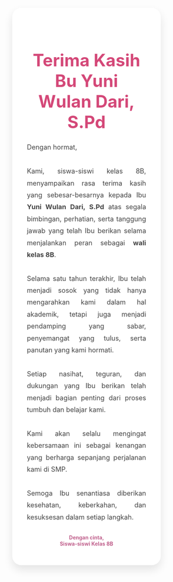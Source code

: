 
<html lang="id">
<head>
  <meta charset="UTF-8">
  <title>Ucapan Terima Kasih Wali Kelas 8B</title>
  <link href="https://fonts.googleapis.com/css2?family=Great+Vibes&family=Quicksand:wght@400;600&display=swap" rel="stylesheet">
  <style>
    * {
      box-sizing: border-box;
      margin: 0;
      padding: 0;
    }

    body {
      font-family: 'Quicksand', sans-serif;
      background: linear-gradient(to bottom right, #fff0f5, #ffe5ec);
      overflow-x: hidden;
    }

    .container {
      max-width: 800px;
      margin: 80px auto;
      padding: 50px 40px;
      background: #fff;
      border-radius: 25px;
      box-shadow: 0 12px 25px rgba(0, 0, 0, 0.1);
      position: relative;
      z-index: 2;
    }

    h1 {
      font-family: 'Great Vibes', cursive;
      font-size: 46px;
      color: #d44878;
      text-align: center;
      margin-bottom: 25px;
    }

    p {
      font-size: 18px;
      color: #444;
      line-height: 1.8;
      text-align: justify;
    }

    .footer {
      text-align: center;
      margin-top: 30px;
      font-weight: bold;
      color: #c0608c;
    }

    .flower {
      position: absolute;
      width: 60px;
      height: 60px;
      background-image: url('https://i.ibb.co/zs6g4Wy/flower.png');
      background-size: cover;
      opacity: 0.4;
      animation: float 10s infinite ease-in-out;
      z-index: 1;
    }

    .flower:nth-child(1) { top: 5%; left: 8%; animation-delay: 0s; }
    .flower:nth-child(2) { top: 10%; right: 5%; animation-delay: 2s; }
    .flower:nth-child(3) { bottom: 12%; left: 6%; animation-delay: 4s; }
    .flower:nth-child(4) { bottom: 18%; right: 10%; animation-delay: 6s; }

    @keyframes float {
      0% { transform: translateY(0px) rotate(0deg); }
      50% { transform: translateY(-15px) rotate(180deg); }
      100% { transform: translateY(0px) rotate(360deg); }
    }

    @media (max-width: 600px) {
      .container {
        margin: 40px 20px;
        padding: 30px 20px;
      }

      h1 {
        font-size: 36px;
      }

      p {
        font-size: 16px;
      }
    }
  </style>
</head>
<body>

  <div class="flower"></div>
  <div class="flower"></div>
  <div class="flower"></div>
  <div class="flower"></div>

  <div class="container">
    <h1>Terima Kasih Bu Yuni Wulan Dari, S.Pd</h1>
    <p>
      Dengan hormat,<br><br>
      Kami, siswa-siswi kelas 8B, menyampaikan rasa terima kasih yang sebesar-besarnya kepada Ibu <strong>Yuni Wulan Dari, S.Pd</strong> atas segala bimbingan, perhatian, serta tanggung jawab yang telah Ibu berikan selama menjalankan peran sebagai <strong>wali kelas 8B</strong>.<br><br>
      Selama satu tahun terakhir, Ibu telah menjadi sosok yang tidak hanya mengarahkan kami dalam hal akademik, tetapi juga menjadi pendamping yang sabar, penyemangat yang tulus, serta panutan yang kami hormati.<br><br>
      Setiap nasihat, teguran, dan dukungan yang Ibu berikan telah menjadi bagian penting dari proses tumbuh dan belajar kami.<br><br>
      Kami akan selalu mengingat kebersamaan ini sebagai kenangan yang berharga sepanjang perjalanan kami di SMP.<br><br>
      Semoga Ibu senantiasa diberikan kesehatan, keberkahan, dan kesuksesan dalam setiap langkah.
    </p>
    <div class="footer">
      Dengan cinta,<br>Siswa-siswi Kelas 8B
    </div>
  </div>
</body>
</html>
